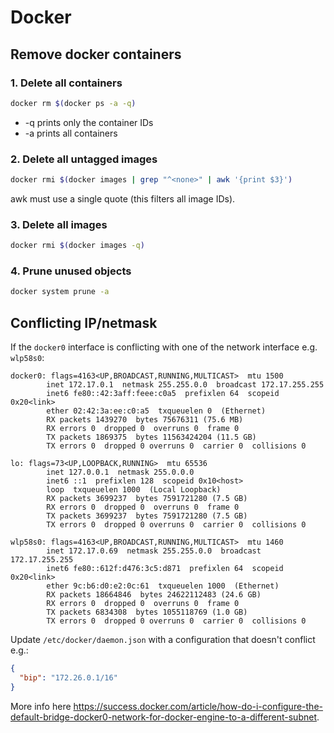 # Docker

## Remove docker containers

### 1. Delete all containers
```sh
docker rm $(docker ps -a -q)
```

* -q prints only the container IDs
* -a prints all containers

### 2. Delete all untagged images
```sh
docker rmi $(docker images | grep "^<none>" | awk '{print $3}')
```

awk must use a single quote (this filters all image IDs).

### 3. Delete all images
```sh
docker rmi $(docker images -q)
```

### 4. Prune unused objects
```sh
docker system prune -a
```

## Conflicting IP/netmask
If the `docker0` interface is conflicting with one of the network interface e.g. `wlp58s0`:
```
docker0: flags=4163<UP,BROADCAST,RUNNING,MULTICAST>  mtu 1500
        inet 172.17.0.1  netmask 255.255.0.0  broadcast 172.17.255.255
        inet6 fe80::42:3aff:feee:c0a5  prefixlen 64  scopeid 0x20<link>
        ether 02:42:3a:ee:c0:a5  txqueuelen 0  (Ethernet)
        RX packets 1439270  bytes 75676311 (75.6 MB)
        RX errors 0  dropped 0  overruns 0  frame 0
        TX packets 1869375  bytes 11563424204 (11.5 GB)
        TX errors 0  dropped 0 overruns 0  carrier 0  collisions 0

lo: flags=73<UP,LOOPBACK,RUNNING>  mtu 65536
        inet 127.0.0.1  netmask 255.0.0.0
        inet6 ::1  prefixlen 128  scopeid 0x10<host>
        loop  txqueuelen 1000  (Local Loopback)
        RX packets 3699237  bytes 7591721280 (7.5 GB)
        RX errors 0  dropped 0  overruns 0  frame 0
        TX packets 3699237  bytes 7591721280 (7.5 GB)
        TX errors 0  dropped 0 overruns 0  carrier 0  collisions 0

wlp58s0: flags=4163<UP,BROADCAST,RUNNING,MULTICAST>  mtu 1460
        inet 172.17.0.69  netmask 255.255.0.0  broadcast 172.17.255.255
        inet6 fe80::612f:d476:3c5:d871  prefixlen 64  scopeid 0x20<link>
        ether 9c:b6:d0:e2:0c:61  txqueuelen 1000  (Ethernet)
        RX packets 18664846  bytes 24622112483 (24.6 GB)
        RX errors 0  dropped 0  overruns 0  frame 0
        TX packets 6834308  bytes 1055118769 (1.0 GB)
        TX errors 0  dropped 0 overruns 0  carrier 0  collisions 0
```
Update `/etc/docker/daemon.json` with a configuration that doesn't conflict e.g.:
```json
{
  "bip": "172.26.0.1/16"
}
```
More info here <https://success.docker.com/article/how-do-i-configure-the-default-bridge-docker0-network-for-docker-engine-to-a-different-subnet>.
